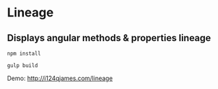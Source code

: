 # Lineage
## Displays angular methods & properties lineage

`npm install`

`gulp build`

Demo: http://i124qjames.com/lineage




